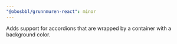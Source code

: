 ```yaml
---
"@obosbbl/grunnmuren-react": minor
---
```


Adds support for accordions that are wrapped by a container with a background color.
